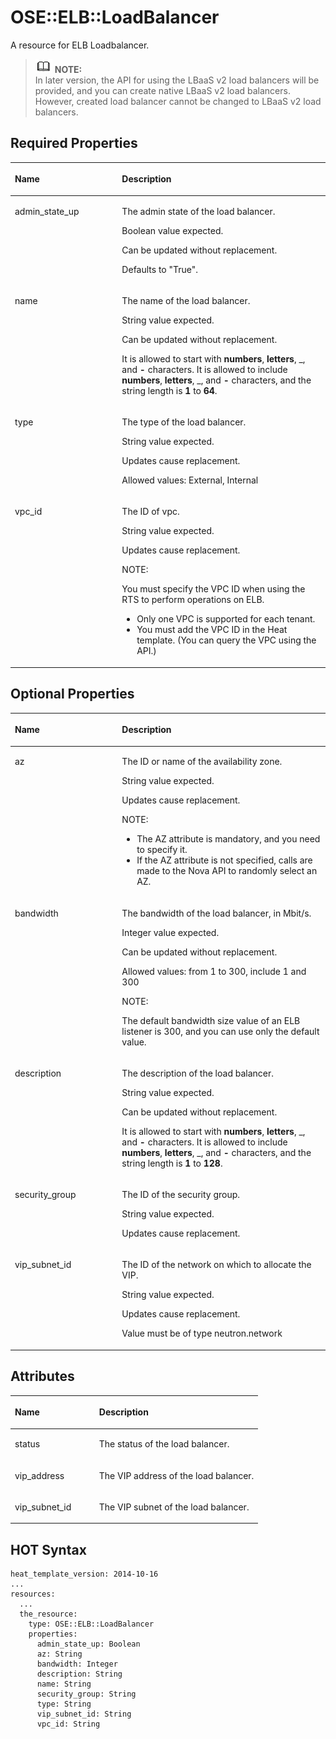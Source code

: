 # OSE::ELB::LoadBalancer<a name="EN-US_TOPIC_0088407187"></a>

A resource for ELB Loadbalancer.

>![](public_sys-resources/icon-note.gif) **NOTE:**   
>In later version, the API for using the LBaaS v2 load balancers will be provided, and you can create native LBaaS v2 load balancers. However, created load balancer cannot be changed to LBaaS v2 load balancers.  

## Required Properties<a name="section10369538163913"></a>

<a name="table98091741124214"></a>
<table><thead align="left"><tr id="row5238568479"><th class="cellrowborder" valign="top" width="34%" id="mcps1.1.3.1.1"><p id="p1081012411428"><a name="p1081012411428"></a><a name="p1081012411428"></a><strong id="b13221152412434"><a name="b13221152412434"></a><a name="b13221152412434"></a>Name</strong></p>
</th>
<th class="cellrowborder" valign="top" width="66%" id="mcps1.1.3.1.2"><p id="p17810194111425"><a name="p17810194111425"></a><a name="p17810194111425"></a><strong id="b2222162412432"><a name="b2222162412432"></a><a name="b2222162412432"></a>Description</strong></p>
</th>
</tr>
</thead>
<tbody><tr id="row3238161474"><td class="cellrowborder" valign="top" width="34%" headers="mcps1.1.3.1.1 "><p id="p1581074116423"><a name="p1581074116423"></a><a name="p1581074116423"></a>admin_state_up</p>
</td>
<td class="cellrowborder" valign="top" width="66%" headers="mcps1.1.3.1.2 "><p id="p39592934"><a name="p39592934"></a><a name="p39592934"></a>The admin state of the load balancer.</p>
<p id="p20792086"><a name="p20792086"></a><a name="p20792086"></a>Boolean value expected.</p>
<p id="p52911051"><a name="p52911051"></a><a name="p52911051"></a>Can be updated without replacement.</p>
<p id="p6437412"><a name="p6437412"></a><a name="p6437412"></a>Defaults to "True".</p>
</td>
</tr>
<tr id="row182388694717"><td class="cellrowborder" valign="top" width="34%" headers="mcps1.1.3.1.1 "><p id="p2810341124214"><a name="p2810341124214"></a><a name="p2810341124214"></a>name</p>
</td>
<td class="cellrowborder" valign="top" width="66%" headers="mcps1.1.3.1.2 "><p id="p51668403"><a name="p51668403"></a><a name="p51668403"></a>The name of the load balancer.</p>
<p id="p62362451"><a name="p62362451"></a><a name="p62362451"></a>String value expected.</p>
<p id="p24391147"><a name="p24391147"></a><a name="p24391147"></a>Can be updated without replacement.</p>
<p id="p19426193618388"><a name="p19426193618388"></a><a name="p19426193618388"></a>It is allowed to start with <strong id="b1279613252309"><a name="b1279613252309"></a><a name="b1279613252309"></a>numbers</strong>, <strong id="b107201029113015"><a name="b107201029113015"></a><a name="b107201029113015"></a>letters</strong>, _, and <strong id="b9809184113309"><a name="b9809184113309"></a><a name="b9809184113309"></a>-</strong> characters. It is allowed to include <strong id="b22921519153119"><a name="b22921519153119"></a><a name="b22921519153119"></a>numbers</strong>, <strong id="b929441919312"><a name="b929441919312"></a><a name="b929441919312"></a>letters</strong>, _, and <strong id="b5295111983114"><a name="b5295111983114"></a><a name="b5295111983114"></a>-</strong> characters, and the string length is <strong id="b547314383115"><a name="b547314383115"></a><a name="b547314383115"></a>1</strong> to <strong id="b1924693244214"><a name="b1924693244214"></a><a name="b1924693244214"></a>64</strong>.</p>
</td>
</tr>
<tr id="row623818614716"><td class="cellrowborder" valign="top" width="34%" headers="mcps1.1.3.1.1 "><p id="p081074113421"><a name="p081074113421"></a><a name="p081074113421"></a>type</p>
</td>
<td class="cellrowborder" valign="top" width="66%" headers="mcps1.1.3.1.2 "><p id="p64406284"><a name="p64406284"></a><a name="p64406284"></a>The type of the load balancer.</p>
<p id="p42785651"><a name="p42785651"></a><a name="p42785651"></a>String value expected.</p>
<p id="p49526544"><a name="p49526544"></a><a name="p49526544"></a>Updates cause replacement.</p>
<p id="p43085716"><a name="p43085716"></a><a name="p43085716"></a>Allowed values: External, Internal</p>
</td>
</tr>
<tr id="row623810644718"><td class="cellrowborder" valign="top" width="34%" headers="mcps1.1.3.1.1 "><p id="p12810174114214"><a name="p12810174114214"></a><a name="p12810174114214"></a>vpc_id</p>
</td>
<td class="cellrowborder" valign="top" width="66%" headers="mcps1.1.3.1.2 "><p id="p15310620"><a name="p15310620"></a><a name="p15310620"></a>The ID of vpc.</p>
<p id="p3577853"><a name="p3577853"></a><a name="p3577853"></a>String value expected.</p>
<p id="p32200678"><a name="p32200678"></a><a name="p32200678"></a>Updates cause replacement.</p>
<div class="note" id="note4572111112532"><a name="note4572111112532"></a><a name="note4572111112532"></a><span class="notetitle"> NOTE: </span><div class="notebody"><p id="p2538989"><a name="p2538989"></a><a name="p2538989"></a>You must specify the VPC ID when using the RTS to perform operations on ELB.</p>
<a name="ul22850903"></a><a name="ul22850903"></a><ul id="ul22850903"><li>Only one VPC is supported for each tenant.</li><li>You must add the VPC ID in the Heat template. (You can query the VPC using the API.)</li></ul>
</div></div>
</td>
</tr>
</tbody>
</table>

## Optional Properties<a name="section94354912391"></a>

<a name="table7782101812441"></a>
<table><thead align="left"><tr id="row8857248194810"><th class="cellrowborder" valign="top" width="34%" id="mcps1.1.3.1.1"><p id="p1078212185448"><a name="p1078212185448"></a><a name="p1078212185448"></a><strong id="b99754054915"><a name="b99754054915"></a><a name="b99754054915"></a>Name</strong></p>
</th>
<th class="cellrowborder" valign="top" width="66%" id="mcps1.1.3.1.2"><p id="p578281815449"><a name="p578281815449"></a><a name="p578281815449"></a><strong id="b79769034910"><a name="b79769034910"></a><a name="b79769034910"></a>Description</strong></p>
</th>
</tr>
</thead>
<tbody><tr id="row14857248194810"><td class="cellrowborder" valign="top" width="34%" headers="mcps1.1.3.1.1 "><p id="p2782818164413"><a name="p2782818164413"></a><a name="p2782818164413"></a>az</p>
</td>
<td class="cellrowborder" valign="top" width="66%" headers="mcps1.1.3.1.2 "><p id="p22330104"><a name="p22330104"></a><a name="p22330104"></a>The ID or name of the availability zone.</p>
<p id="p66753213"><a name="p66753213"></a><a name="p66753213"></a>String value expected.</p>
<p id="p63908009"><a name="p63908009"></a><a name="p63908009"></a>Updates cause replacement.</p>
<div class="note" id="note16832691114515"><a name="note16832691114515"></a><a name="note16832691114515"></a><span class="notetitle"> NOTE: </span><div class="notebody"><a name="ul46242770"></a><a name="ul46242770"></a><ul id="ul46242770"><li>The AZ attribute is mandatory, and you need to specify it.</li><li>If the AZ attribute is not specified, calls are made to the Nova API to randomly select an AZ.</li></ul>
</div></div>
</td>
</tr>
<tr id="row68571448144810"><td class="cellrowborder" valign="top" width="34%" headers="mcps1.1.3.1.1 "><p id="p8782141820449"><a name="p8782141820449"></a><a name="p8782141820449"></a>bandwidth</p>
</td>
<td class="cellrowborder" valign="top" width="66%" headers="mcps1.1.3.1.2 "><p id="p4268172"><a name="p4268172"></a><a name="p4268172"></a>The bandwidth of the load balancer, in Mbit/s.</p>
<p id="p38413555"><a name="p38413555"></a><a name="p38413555"></a>Integer value expected.</p>
<p id="p10177679"><a name="p10177679"></a><a name="p10177679"></a>Can be updated without replacement.</p>
<p id="p24490249"><a name="p24490249"></a><a name="p24490249"></a>Allowed values: from 1 to 300, include 1 and 300</p>
<div class="note" id="note539750912510"><a name="note539750912510"></a><a name="note539750912510"></a><span class="notetitle"> NOTE: </span><div class="notebody"><p id="p15387322"><a name="p15387322"></a><a name="p15387322"></a>The default bandwidth size value of an ELB listener is 300, and you can use only the default value.</p>
</div></div>
</td>
</tr>
<tr id="row685784818481"><td class="cellrowborder" valign="top" width="34%" headers="mcps1.1.3.1.1 "><p id="p578216184446"><a name="p578216184446"></a><a name="p578216184446"></a>description</p>
</td>
<td class="cellrowborder" valign="top" width="66%" headers="mcps1.1.3.1.2 "><p id="p37553123"><a name="p37553123"></a><a name="p37553123"></a>The description of the load balancer.</p>
<p id="p2433789"><a name="p2433789"></a><a name="p2433789"></a>String value expected.</p>
<p id="p21904105"><a name="p21904105"></a><a name="p21904105"></a>Can be updated without replacement.</p>
<p id="p62919225"><a name="p62919225"></a><a name="p62919225"></a>It is allowed to start with <strong id="b616424474219"><a name="b616424474219"></a><a name="b616424474219"></a>numbers</strong>, <strong id="b10165164464218"><a name="b10165164464218"></a><a name="b10165164464218"></a>letters</strong>, _, and <strong id="b10166174444216"><a name="b10166174444216"></a><a name="b10166174444216"></a>-</strong> characters. It is allowed to include <strong id="b171661144114212"><a name="b171661144114212"></a><a name="b171661144114212"></a>numbers</strong>, <strong id="b11167134474213"><a name="b11167134474213"></a><a name="b11167134474213"></a>letters</strong>, _, and <strong id="b181676449424"><a name="b181676449424"></a><a name="b181676449424"></a>-</strong> characters, and the string length is <strong id="b131671744204214"><a name="b131671744204214"></a><a name="b131671744204214"></a>1</strong> to <strong id="b20155827173610"><a name="b20155827173610"></a><a name="b20155827173610"></a>128</strong>.</p>
</td>
</tr>
<tr id="row108570489482"><td class="cellrowborder" valign="top" width="34%" headers="mcps1.1.3.1.1 "><p id="p117821418114417"><a name="p117821418114417"></a><a name="p117821418114417"></a>security_group</p>
</td>
<td class="cellrowborder" valign="top" width="66%" headers="mcps1.1.3.1.2 "><p id="p63292461"><a name="p63292461"></a><a name="p63292461"></a>The ID of the security group.</p>
<p id="p32761244"><a name="p32761244"></a><a name="p32761244"></a>String value expected.</p>
<p id="p26415746"><a name="p26415746"></a><a name="p26415746"></a>Updates cause replacement.</p>
</td>
</tr>
<tr id="row885715480482"><td class="cellrowborder" valign="top" width="34%" headers="mcps1.1.3.1.1 "><p id="p578231864413"><a name="p578231864413"></a><a name="p578231864413"></a>vip_subnet_id</p>
</td>
<td class="cellrowborder" valign="top" width="66%" headers="mcps1.1.3.1.2 "><p id="p59300704"><a name="p59300704"></a><a name="p59300704"></a>The ID of the network on which to allocate the VIP.</p>
<p id="p63944289"><a name="p63944289"></a><a name="p63944289"></a>String value expected.</p>
<p id="p38627694"><a name="p38627694"></a><a name="p38627694"></a>Updates cause replacement.</p>
<p id="p12104926"><a name="p12104926"></a><a name="p12104926"></a>Value must be of type neutron.network</p>
</td>
</tr>
</tbody>
</table>

## Attributes<a name="section7472757103917"></a>

<a name="table8933142844616"></a>
<table><thead align="left"><tr id="row2075675335017"><th class="cellrowborder" valign="top" width="34%" id="mcps1.1.3.1.1"><p id="p993432874615"><a name="p993432874615"></a><a name="p993432874615"></a><strong id="b1728225205119"><a name="b1728225205119"></a><a name="b1728225205119"></a>Name</strong></p>
</th>
<th class="cellrowborder" valign="top" width="66%" id="mcps1.1.3.1.2"><p id="p13934152884619"><a name="p13934152884619"></a><a name="p13934152884619"></a><strong id="b102831510516"><a name="b102831510516"></a><a name="b102831510516"></a>Description</strong></p>
</th>
</tr>
</thead>
<tbody><tr id="row1475615311502"><td class="cellrowborder" valign="top" width="34%" headers="mcps1.1.3.1.1 "><p id="p893419284462"><a name="p893419284462"></a><a name="p893419284462"></a>status</p>
</td>
<td class="cellrowborder" valign="top" width="66%" headers="mcps1.1.3.1.2 "><p id="p593472824618"><a name="p593472824618"></a><a name="p593472824618"></a>The status of the load balancer.</p>
</td>
</tr>
<tr id="row2757953155014"><td class="cellrowborder" valign="top" width="34%" headers="mcps1.1.3.1.1 "><p id="p7934628144612"><a name="p7934628144612"></a><a name="p7934628144612"></a>vip_address</p>
</td>
<td class="cellrowborder" valign="top" width="66%" headers="mcps1.1.3.1.2 "><p id="p179345282469"><a name="p179345282469"></a><a name="p179345282469"></a>The VIP address of the load balancer.</p>
</td>
</tr>
<tr id="row1775785312502"><td class="cellrowborder" valign="top" width="34%" headers="mcps1.1.3.1.1 "><p id="p093402884612"><a name="p093402884612"></a><a name="p093402884612"></a>vip_subnet_id</p>
</td>
<td class="cellrowborder" valign="top" width="66%" headers="mcps1.1.3.1.2 "><p id="p29341428104610"><a name="p29341428104610"></a><a name="p29341428104610"></a>The VIP subnet of the load balancer.</p>
</td>
</tr>
</tbody>
</table>

## HOT Syntax<a name="section14600126154012"></a>

```
heat_template_version: 2014-10-16
...
resources:
  ...
  the_resource:
    type: OSE::ELB::LoadBalancer
    properties:
      admin_state_up: Boolean
      az: String
      bandwidth: Integer
      description: String
      name: String
      security_group: String
      type: String
      vip_subnet_id: String
      vpc_id: String
```

